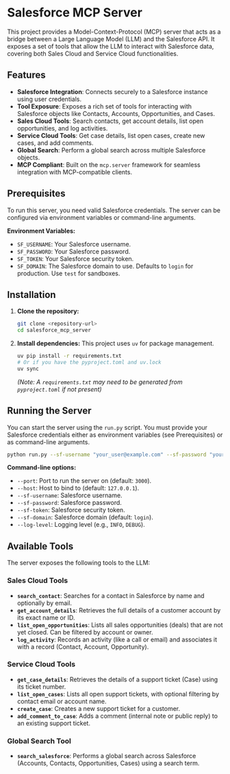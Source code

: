 # Salesforce MCP Server

This project provides a Model-Context-Protocol (MCP) server that acts as a bridge between a Large Language Model (LLM) and the Salesforce API. It exposes a set of tools that allow the LLM to interact with Salesforce data, covering both Sales Cloud and Service Cloud functionalities.

## Features

- **Salesforce Integration**: Connects securely to a Salesforce instance using user credentials.
- **Tool Exposure**: Exposes a rich set of tools for interacting with Salesforce objects like Contacts, Accounts, Opportunities, and Cases.
- **Sales Cloud Tools**: Search contacts, get account details, list open opportunities, and log activities.
- **Service Cloud Tools**: Get case details, list open cases, create new cases, and add comments.
- **Global Search**: Perform a global search across multiple Salesforce objects.
- **MCP Compliant**: Built on the `mcp.server` framework for seamless integration with MCP-compatible clients.

## Prerequisites

To run this server, you need valid Salesforce credentials. The server can be configured via environment variables or command-line arguments.

**Environment Variables:**

- `SF_USERNAME`: Your Salesforce username.
- `SF_PASSWORD`: Your Salesforce password.
- `SF_TOKEN`: Your Salesforce security token.
- `SF_DOMAIN`: The Salesforce domain to use. Defaults to `login` for production. Use `test` for sandboxes.

## Installation

1.  **Clone the repository:**
    ```bash
    git clone <repository-url>
    cd salesforce_mcp_server
    ```

2.  **Install dependencies:**
    This project uses `uv` for package management.
    ```bash
    uv pip install -r requirements.txt 
    # Or if you have the pyproject.toml and uv.lock
    uv sync
    ```
    *(Note: A `requirements.txt` may need to be generated from `pyproject.toml` if not present)*

## Running the Server

You can start the server using the `run.py` script. You must provide your Salesforce credentials either as environment variables (see Prerequisites) or as command-line arguments.

```bash
python run.py --sf-username "your_user@example.com" --sf-password "your_password" --sf-token "your_token"
```

**Command-line options:**

- `--port`: Port to run the server on (default: `3000`).
- `--host`: Host to bind to (default: `127.0.0.1`).
- `--sf-username`: Salesforce username.
- `--sf-password`: Salesforce password.
- `--sf-token`: Salesforce security token.
- `--sf-domain`: Salesforce domain (default: `login`).
- `--log-level`: Logging level (e.g., `INFO`, `DEBUG`).

## Available Tools

The server exposes the following tools to the LLM:

### Sales Cloud Tools

-   **`search_contact`**: Searches for a contact in Salesforce by name and optionally by email.
-   **`get_account_details`**: Retrieves the full details of a customer account by its exact name or ID.
-   **`list_open_opportunities`**: Lists all sales opportunities (deals) that are not yet closed. Can be filtered by account or owner.
-   **`log_activity`**: Records an activity (like a call or email) and associates it with a record (Contact, Account, Opportunity).

### Service Cloud Tools

-   **`get_case_details`**: Retrieves the details of a support ticket (Case) using its ticket number.
-   **`list_open_cases`**: Lists all open support tickets, with optional filtering by contact email or account name.
-   **`create_case`**: Creates a new support ticket for a customer.
-   **`add_comment_to_case`**: Adds a comment (internal note or public reply) to an existing support ticket.

### Global Search Tool

-   **`search_salesforce`**: Performs a global search across Salesforce (Accounts, Contacts, Opportunities, Cases) using a search term.
